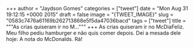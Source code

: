 
+++
author = "Jaydson Gomes"
categories = ["tweet"]
date = "Mon Aug 31 19:12:15 +0000 2015"
draft = false
image = "{TWEET_IMAGE}"
slug = "0583c7476a61169b262713868e5f5da47036bacd"
tags = ["tweet"]
title = """As crias quiseram ir no M..."""
+++
As crias quiseram ir no McDiaFeliz. Meu filho pediu hamburger e não quis comer depois. Dei a mesada dele hoje: A nota do McDonalds. Rá!
